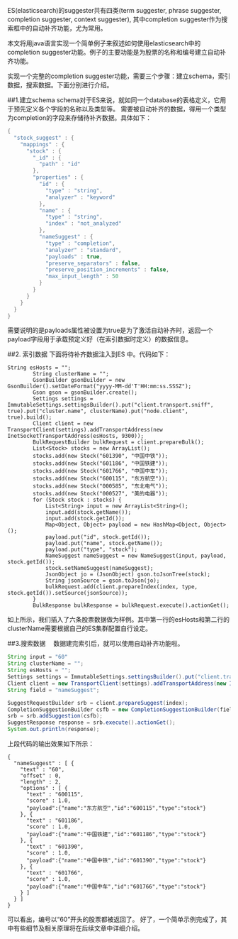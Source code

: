 ES(elasticsearch)的suggester共有四类(term suggester, phrase suggester, completion suggester, context suggester), 其中completion suggester作为搜索框中的自动补齐功能，尤为常用。

本文将用java语言实现一个简单例子来叙述如何使用elasticsearch中的completion suggester功能。例子的主要功能是为股票的名称和编号建立自动补齐功能。

实现一个完整的completion suggester功能，需要三个步骤：建立schema，索引数据，搜索数据。下面分别进行介绍。

##1.建立schema
schema对于ES来说，就如同一个database的表格定义，它用于预先定义各个字段的名称以及类型等。
需要被自动补齐的数据，得用一个类型为completion的字段来存储待补齐数据。具体如下：

```java
{
  "stock_suggest" : {
    "mappings" : {
      "stock" : {
        "_id" : {
          "path" : "id"
        },
        "properties" : {
          "id" : {
            "type" : "string",
            "analyzer" : "keyword"
          },
          "name" : {
            "type" : "string",
            "index" : "not_analyzed"
          },
          "nameSuggest" : {
            "type" : "completion",
            "analyzer" : "standard",
            "payloads" : true,
            "preserve_separators" : false,
            "preserve_position_increments" : false,
            "max_input_length" : 50
          }
        }
      }
    }
  }
}
```
需要说明的是payloads属性被设置为true是为了激活自动补齐时，返回一个payload字段用于承载预定义好（在索引数据时定义）的数据信息。

##2. 索引数据
下面将待补齐数据注入到ES 中。代码如下：

```
String esHosts = "";
        String clusterName = "";
        GsonBuilder gsonBuilder = new GsonBuilder().setDateFormat("yyyy-MM-dd'T'HH:mm:ss.SSSZ");
        Gson gson = gsonBuilder.create();
        Settings settings = ImmutableSettings.settingsBuilder().put("client.transport.sniff", true).put("cluster.name", clusterName).put("node.client", true).build();
        Client client = new TransportClient(settings).addTransportAddress(new InetSocketTransportAddress(esHosts, 9300));
        BulkRequestBuilder bulkRequest = client.prepareBulk();
        List<Stock> stocks = new ArrayList();
        stocks.add(new Stock("601390", "中国中铁"));
        stocks.add(new Stock("601186", "中国铁建"));
        stocks.add(new Stock("601766", "中国中车"));
        stocks.add(new Stock("600115", "东方航空"));
        stocks.add(new Stock("000585", "东北电气"));
        stocks.add(new Stock("000527", "美的电器"));
        for (Stock stock : stocks) {
            List<String> input = new ArrayList<String>();
            input.add(stock.getName());
            input.add(stock.getId());
            Map<Object, Object> payload = new HashMap<Object, Object>();
            payload.put("id", stock.getId());
            payload.put("name", stock.getName());
            payload.put("type", "stock");
            NameSuggest nameSuggest = new NameSuggest(input, payload, stock.getId());
            stock.setNameSuggest(nameSuggest);
            JsonObject jo = (JsonObject) gson.toJsonTree(stock);
            String jsonSource = gson.toJson(jo);
            bulkRequest.add(client.prepareIndex(index, type, stock.getId()).setSource(jsonSource));
        }
        BulkResponse bulkResponse = bulkRequest.execute().actionGet();
```
如上所示，我们插入了六条股票数据做为样例。其中第一行的esHosts和第二行的clusterName需要根据自己的ES集群配置自行设定。

##3.搜索数据　
数据建完索引后，就可以使用自动补齐功能啦。

```java
String input = "60"
String clusterName = "";
String esHosts = "";
Settings settings = ImmutableSettings.settingsBuilder().put("client.transport.sniff", true).put("cluster.name", clusterName).put("node.client", true).build();
Client client = new TransportClient(settings).addTransportAddress(new InetSocketTransportAddress(esHosts, 9300));
String field = "nameSuggest";

SuggestRequestBuilder srb = client.prepareSuggest(index);
CompletionSuggestionBuilder csfb = new CompletionSuggestionBuilder(field).field(field).text(input).size(10);
srb = srb.addSuggestion(csfb);
SuggestResponse response = srb.execute().actionGet();
System.out.println(response);
```
上段代码的输出效果如下所示：

```
{
  "nameSuggest" : [ {
    "text" : "60",
    "offset" : 0,
    "length" : 2,
    "options" : [ {
      "text" : "600115",
      "score" : 1.0,
      "payload":{"name":"东方航空","id":"600115","type":"stock"}
    }, {
      "text" : "601186",
      "score" : 1.0,
      "payload":{"name":"中国铁建","id":"601186","type":"stock"}
    }, {
      "text" : "601390",
      "score" : 1.0,
      "payload":{"name":"中国中铁","id":"601390","type":"stock"}
    }, {
      "text" : "601766",
      "score" : 1.0,
      "payload":{"name":"中国中车","id":"601766","type":"stock"}
    } ]
  } ]
}
```
可以看出，编号以“60”开头的股票都被返回了。
好了，一个简单示例完成了，其中有些细节及相关原理将在后续文章中详细介绍。